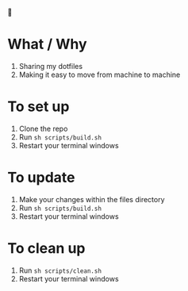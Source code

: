 👾

# What / Why 
1. Sharing my dotfiles
2. Making it easy to move from machine to machine

# To set up

1. Clone the repo 
2. Run `sh scripts/build.sh`
3. Restart your terminal windows

# To update

1. Make your changes within the files directory
2. Run `sh scripts/build.sh`
3. Restart your terminal windows

# To clean up

1. Run `sh scripts/clean.sh`
2. Restart your terminal windows
